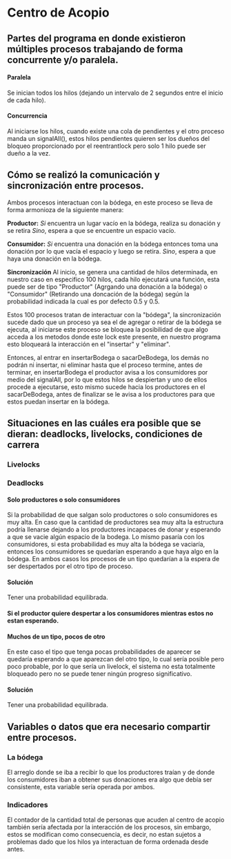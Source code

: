 # Centro de Acopio

## Partes del programa en donde existieron múltiples procesos trabajando de forma concurrente y/o paralela.
#### Paralela
Se inician todos los hilos (dejando un intervalo de 2 segundos entre el inicio de cada hilo).

#### Concurrencia
Al iniciarse los hilos, cuando existe una cola de pendientes y el otro proceso manda un signalAll(), estos hilos pendientes quieren ser los dueños del bloqueo proporcionado por el reentrantlock pero solo 1 hilo puede ser dueño a la vez.

## Cómo se realizó la comunicación y sincronización entre procesos.
Ambos procesos interactuan con la bódega, en este proceso se lleva de forma armonioza de la siguiente manera:

**Productor:**
*Si* encuentra un lugar vacío en la bódega, realiza su donación y se retira
*Sino*, espera a que se encuentre un espacio vacío.

**Consumidor:**
*Si* encuentra una donación en la bódega entonces toma una donación por lo que vacía el espacio y luego se retira.
*Sino*, espera a que haya una donación en la bódega.

**Sincronización**
Al inicio, se genera una cantidad de hilos determinada, en nuestro caso en especifico 100 hilos, cada hilo ejecutará una función, esta puede ser de tipo "Productor" (Agrgando una donación a la bódega) o "Consumidor" (Retirando una doncación de la bódega) según la probabilidad indicada la cual es por defecto 0.5 y 0.5.

Estos 100 procesos tratan de interactuar con la "bódega", la sincronización sucede dado que un proceso ya sea el de agregar o retirar de la bódega se ejecuta, al iniciarse este proceso se bloquea la posibilidad de que algo acceda a los metodos donde este lock este presente, en nuestro programa esto bloqueará la interacción en el "insertar" y "eliminar".

Entonces, al entrar en insertarBodega o sacarDeBodega, los demás no podrán ni insertar, ni eliminar hasta que el proceso termine, antes de terminar, en insertarBodega el productor avisa a los consumidores por medio del signalAll, por lo que estos hilos se despiertan y uno de ellos procede a ejecutarse, esto mismo sucede hacia los productores en el sacarDeBodega, antes de finalizar se le avisa a los productores para que estos puedan insertar en la bódega.


## Situaciones en las cuáles era posible que se dieran: deadlocks, livelocks, condiciones de carrera
### Livelocks

### Deadlocks
#### Solo productores o solo consumidores
Si la probabilidad de que salgan solo productores o solo consumidores es muy alta. En caso que la cantidad de productores sea muy alta la estructura podría llenarse dejando a los productores incapaces de donar y esperando a que se vacie algún espacio de la bodega. Lo mismo pasaría con los consumidores, si esta probabilidad es muy alta la bódega se vaciaría, entonces los consumidores se quedarían esperando a que haya algo en la bódega. En ambos casos los procesos de un tipo quedarían a la espera de ser despertados por el otro tipo de proceso.
#### Solución
Tener una probabilidad equilibrada.

#### Si el productor quiere despertar a los consumidores mientras estos no estan esperando.

#### Muchos de un tipo, pocos de otro
En este caso el tipo que tenga pocas probabilidades de aparecer se quedaría esperando a que aparezcan del otro tipo, lo cual sería posible pero poco probable, por lo que sería un livelock, el sistema no esta totalmente bloqueado pero no se puede tener ningún progreso significativo.
#### Solución
Tener una probabilidad equilibrada.



## Variables o datos que era necesario compartir entre procesos.
### La bódega
El arreglo donde se iba a recibir lo que los productores traían y de donde los consumidores iban a obtener sus donaciones era algo que debía ser consistente, esta variable sería operada por ambos.

### Indicadores
El contador de la cantidad total de personas que acuden al centro de acopio también sería afectada por la interacción de los procesos, sin embargo, estos se modifican como consecuencia, es decir, no estan sujetos a problemas dado que los hilos ya interactuan de forma ordenada desde antes.



